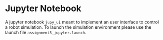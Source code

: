 # Jupyter Notebook
A jupyter notebook ``jupy_ui`` meant to implement an user interface to control a robot simulation. To launch the simulation environment please use the launch file ``assignment3_jupyter.launch``. 
